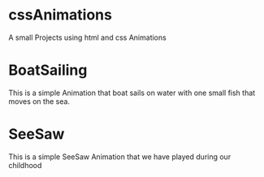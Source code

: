 # cssAnimations
A small Projects using html and css Animations

# BoatSailing
This is a simple Animation that boat sails on water with one small fish that moves on the sea.

# SeeSaw
This is a simple SeeSaw Animation that we have played during our childhood
